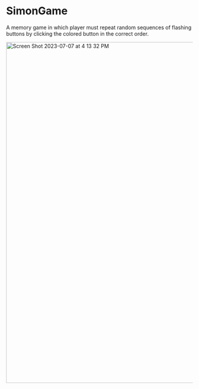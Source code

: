 # SimonGame

A memory game in which player must repeat random sequences of flashing buttons by clicking the colored button in the correct order.

<img width="917" alt="Screen Shot 2023-07-07 at 4 13 32 PM" src="https://github.com/Yinghanghang/SimonGame/assets/71808318/faf6b1b2-7010-42cc-8ce0-d26143e5ab63">

